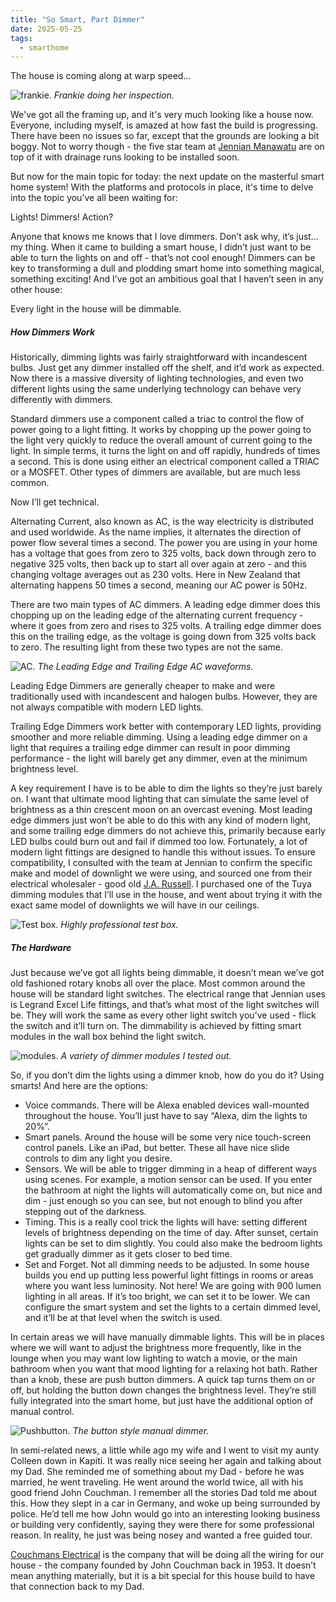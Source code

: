 ```yaml
---
title: "So Smart, Part Dimmer"
date: 2025-05-25
tags:
  - smarthome
---
```


The house is coming along at warp speed…

![frankie.](../../assets/images/blog/frankieshouse.jpg)
_Frankie doing her inspection._

We've got all the framing up, and it's very much looking like a house now. Everyone, including myself, is amazed at how fast the build is progressing. There have been no issues so far, except that the grounds are looking a bit boggy. Not to worry though - the five star team at [Jennian Manawatu](https://jennian.co.nz/franchises/jennian-homes-manawatu) are on top of it with drainage runs looking to be installed soon.

But now for the main topic for today: the next update on the masterful smart home system! With the platforms and protocols in place, it's time to delve into the topic you’ve all been waiting for:

Lights! Dimmers! Action?

Anyone that knows me knows that I love dimmers. Don’t ask why, it’s just… my thing. When it came to building a smart house, I didn’t just want to be able to turn the lights on and off - that’s not cool enough! Dimmers can be key to transforming a dull and plodding smart home into something magical, something exciting! And I’ve got an ambitious goal that I haven’t seen in any other house:

Every light in the house will be dimmable.

##### How Dimmers Work

Historically, dimming lights was fairly straightforward with incandescent bulbs. Just get any dimmer installed off the shelf, and it’d work as expected. Now there is a massive diversity of lighting technologies, and even two different lights using the same underlying technology can behave very differently with dimmers.

Standard dimmers use a component called a triac to control the flow of power going to a light fitting. It works by chopping up the power going to the light very quickly to reduce the overall amount of current going to the light. In simple terms, it turns the light on and off rapidly, hundreds of times a second. This is done using either an electrical component called a TRIAC or a MOSFET. Other types of dimmers are available, but are much less common.

Now I’ll get technical.

Alternating Current, also known as AC, is the way electricity is distributed and used worldwide. As the name implies, it alternates the direction of power flow several times a second. The power you are using in your home has a voltage that goes from zero to 325 volts, back down through zero to negative 325 volts, then back up to start all over again at zero - and this changing voltage averages out as 230 volts. Here in New Zealand that alternating happens 50 times a second, meaning our AC power is 50Hz.

There are two main types of AC dimmers. A leading edge dimmer does this chopping up on the leading edge of the alternating current frequency - where it goes from zero and rises to 325 volts. A trailing edge dimmer does this on the trailing edge, as the voltage is going down from 325 volts back to zero. The resulting light from these two types are not the same.

![AC.](../../assets/images/blog/triac.gif)
_The Leading Edge and Trailing Edge AC waveforms._

Leading Edge Dimmers are generally cheaper to make and were traditionally used with incandescent and halogen bulbs. However, they are not always compatible with modern LED lights.

Trailing Edge Dimmers work better with contemporary LED lights, providing smoother and more reliable dimming. Using a leading edge dimmer on a light that requires a trailing edge dimmer can result in poor dimming performance - the light will barely get any dimmer, even at the minimum brightness level.

A key requirement I have is to be able to dim the lights so they’re just barely on. I want that ultimate mood lighting that can simulate the same level of brightness as a thin crescent moon on an overcast evening. Most leading edge dimmers just won’t be able to do this with any kind of modern light, and some trailing edge dimmers do not achieve this, primarily because early LED bulbs could burn out and fail if dimmed too low. Fortunately, a lot of modern light fittings are designed to handle this without issues. To ensure compatibility, I consulted with the team at Jennian to confirm the specific make and model of downlight we were using, and sourced one from their electrical wholesaler - good old [J.A. Russell](https://www.jarussell.co.nz/). I purchased one of the Tuya dimming modules that I’ll use in the house, and went about trying it with the exact same model of downlights we will have in our ceilings.

![Test box.](../../assets/images/blog/testbox.jpg)
_Highly professional test box._


##### The Hardware

Just because we’ve got all lights being dimmable, it doesn’t mean we’ve got old fashioned rotary knobs all over the place. Most common around the house will be standard light switches. The electrical range that Jennian uses is Legrand Excel Life fittings, and that’s what most of the light switches will be. They will work the same as every other light switch you’ve used - flick the switch and it’ll turn on. The dimmability is achieved by fitting smart modules in the wall box behind the light switch.

![modules.](../../assets/images/blog/modules.jpg)
_A variety of dimmer modules I tested out._

So, if you don’t dim the lights using a dimmer knob, how do you do it? Using smarts! And here are the options:
* Voice commands. There will be Alexa enabled devices wall-mounted throughout the house. You’ll just have to say “Alexa, dim the lights to 20%”.
* Smart panels. Around the house will be some very nice touch-screen control panels. Like an iPad, but better. These all have nice slide controls to dim any light you desire.
* Sensors. We will be able to trigger dimming in a heap of different ways using scenes. For example, a motion sensor can be used. If you enter the bathroom at night the lights will automatically come on, but nice and dim - just enough so you can see, but not enough to blind you after stepping out of the darkness.
* Timing. This is a really cool trick the lights will have: setting different levels of brightness depending on the time of day. After sunset, certain lights can be set to dim slightly. You could also make the bedroom lights get gradually dimmer as it gets closer to bed time. 
* Set and Forget. Not all dimming needs to be adjusted. In some house builds you end up putting less powerful light fittings in rooms or areas where you want less luminosity. Not here! We are going with 900 lumen lighting in all areas. If it’s too bright, we can set it to be lower. We can configure the smart system and set the lights to a certain dimmed level, and it’ll be at that level when the switch is used.

In certain areas we will have manually dimmable lights. This will be in places where we will want to adjust the brightness more frequently, like in the lounge when you may want low lighting to watch a movie, or the main bathroom when you want that mood lighting for a relaxing hot bath. Rather than a knob, these are push button dimmers. A quick tap turns them on or off, but holding the button down changes the brightness level. They’re still fully integrated into the smart home, but just have the additional option of manual control.

![Pushbutton.](../../assets/images/blog/buttomdim.jpg)
_The button style manual dimmer._

In semi-related news, a little while ago my wife and I went to visit my aunty Colleen down in Kapiti. It was really nice seeing her again and talking about my Dad. She reminded me of something about my Dad - before he was married, he went traveling. He went around the world twice, all with his good friend John Couchman. I remember all the stories Dad told me about this. How they slept in a car in Germany, and woke up being surrounded by police. He’d tell me how John would go into an interesting looking business or building very confidently, saying they were there for some professional reason. In reality, he just was being nosey and wanted a free guided tour.

[Couchmans Electrical](https://couchmans.co.nz/) is the company that will be doing all the wiring for our house - the company founded by John Couchman back in 1953. It doesn’t mean anything materially, but it is a bit special for this house build to have that connection back to my Dad.
